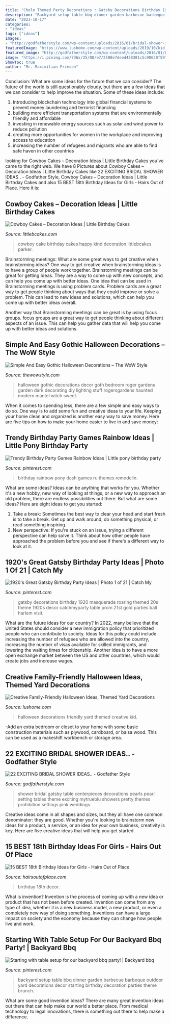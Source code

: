 ```yaml
---
title: "Cholo Themed Party Decorations : Gatsby Decorations Birthday 1920 Masquerade Roaring Themed 20s Theme 1920s Decor Catchmyparty Table Prom 21st Gold Parties Ball Harlem Visit"
description: "Backyard setup table bbq dinner garden barbecue barbeque outdoor yard decorations decor starting birthday decoration parties theme brunch"
date: "2023-10-17"
categories:
- "ideas"
tags: ["ideas"]
images:
- "http://godfatherstyle.com/wp-content/uploads/2016/01/bridal-shower-ideas-....6.jpg"
featuredImage: "https://www.lushome.com/wp-content/uploads/2019/10/kid-friendly-halloween-decorations-13.jpg"
featured_image: "http://godfatherstyle.com/wp-content/uploads/2016/01/bridal-shower-ideas-....6.jpg"
image: "https://i.pinimg.com/736x/25/08/e7/2508e7deed428381c5c90620f59703b9.jpg"
ShowToc: true
author: "Mr. Maximilian Friesen"
---
```



Conclusion: What are some ideas for the future that we can consider?
The future of the world is still questionably cloudy, but there are a few ideas that we can consider to help improve the situation. Some of these ideas include: 
1. Introducing blockchain technology into global financial systems to prevent money laundering and terrorist financing 
2. building more efficient transportation systems that are environmentally friendly and affordable 
3. investing in renewable energy sources such as solar and wind power to reduce pollution 
4. creating more opportunities for women in the workplace and improving access to education 
5. increasing the number of refugees and migrants who are able to find safe haven in other countries 

	

		
looking for Cowboy Cakes – Decoration Ideas | Little Birthday Cakes you've came to the right web. We have 8 Pictures about Cowboy Cakes – Decoration Ideas | Little Birthday Cakes like 22 EXCITING BRIDAL SHOWER IDEAS.. - Godfather Style, Cowboy Cakes – Decoration Ideas | Little Birthday Cakes and also 15 BEST 18th Birthday Ideas for Girls - Hairs Out of Place. Here it is:
		
    
## Cowboy Cakes – Decoration Ideas | Little Birthday Cakes

<img loading=lazy src="http://www.littlebcakes.com/wp-content/uploads/2014/02/Cowboy-Cake.jpg" onerror="this.onerror=null;this.src='https://tse1.mm.bing.net/th?id=OIP.xTADRv11sYCvkGf27jbytAHaJ4&amp;pid=15.1';" alt="Cowboy Cakes – Decoration Ideas | Little Birthday Cakes">

_Source: littlebcakes.com_

>cowboy cake birthday cakes happy kind decoration littlebcakes parker. 

	

Brainstorming meetings: What are some great ways to get creative when brainstorming ideas?
One way to get creative when brainstorming ideas is to have a group of people work together. Brainstorming meetings can be great for getting Ideas. They are a way to come up with new concepts, and can help you come up with better ideas. 
One idea that can be used in Brainstorming meetings is using problem cards. Problem cards are a great way to get people thinking about ways that they could improve or solve a problem. This can lead to new ideas and solutions, which can help you come up with better ideas overall. 

Another way that Brainstorming meetings can be great is by using focus groups. focus groups are a great way to get people thinking about different aspects of an issue. This can help you gather data that will help you come up with better ideas and solutions.

    
## Simple And Easy Gothic Halloween Decorations – The WoW Style

<img loading=lazy src="http://thewowstyle.com/wp-content/uploads/2016/06/Stunning-Gothic-Halloween-Decorations-1.jpg" onerror="this.onerror=null;this.src='https://tse4.mm.bing.net/th?id=OIP.I2r_f7bL5XG32EqSpJYvowHaLH&amp;pid=15.1';" alt="Simple And Easy Gothic Halloween Decorations – The WoW Style">

_Source: thewowstyle.com_

>halloween gothic decorations decor goth bedroom roger gardens garden dark decorating diy lighting stuff rogersgardens haunted modern mantel witch sweet. 

	

When it comes to spending less, there are a few simple and easy ways to do so. One way is to add some fun and creative ideas to your life. Keeping your home clean and organized is another easy way to save money. Here are five tips on how to make your home easier to live in and save money: 

    
## Trendy Birthday Party Games Rainbow Ideas | Little Pony Birthday Party

<img loading=lazy src="https://i.pinimg.com/736x/25/08/e7/2508e7deed428381c5c90620f59703b9.jpg" onerror="this.onerror=null;this.src='https://tse2.mm.bing.net/th?id=OIP.bOZuH6bVn1IxK9RTdX_qwgAAAA&amp;pid=15.1';" alt="Trendy Birthday Party Games Rainbow Ideas | Little pony birthday party">

_Source: pinterest.com_

>birthday rainbow pony dash games ru themes remodelin. 

	

What are some ideas?
Ideas can be anything that works for you. Whether it's a new hobby, new way of looking at things, or a new way to approach an old problem, there are endless possibilities out there. But what are some ideas? Here are eight ideas to get you started: 
1. Take a break: Sometimes the best way to clear your head and start fresh is to take a break. Get up and walk around, do something physical, or read something inspiring. 
2. New perspective: If you're stuck on an issue, trying a different perspective can help solve it. Think about how other people have approached the problem before you and see if there's a different way to look at it. 

    
## 1920&#039;s Great Gatsby Birthday Party Ideas | Photo 1 Of 21 | Catch My

<img loading=lazy src="https://i.pinimg.com/736x/08/9b/0a/089b0a655e83c216a9215c6e91359f2e.jpg" onerror="this.onerror=null;this.src='https://tse3.mm.bing.net/th?id=OIP.UFLaCX6WwXoDs1OgiF_x4AHaLG&amp;pid=15.1';" alt="1920&#039;s Great Gatsby Birthday Party Ideas | Photo 1 of 21 | Catch My">

_Source: pinterest.com_

>gatsby decorations birthday 1920 masquerade roaring themed 20s theme 1920s decor catchmyparty table prom 21st gold parties ball harlem visit. 

	

What are the future ideas for our country?
In 2022, many believe that the United States should consider a new immigration policy that prioritized people who can contribute to society. Ideas for this policy could include increasing the number of refugees who are allowed into the country, increasing the number of visas available for skilled immigrants, and lowering the waiting times for citizenship. Another idea is to have a more open exchange market between the US and other countries, which would create jobs and increase wages.

    
## Creative Family-Friendly Halloween Ideas, Themed Yard Decorations

<img loading=lazy src="https://www.lushome.com/wp-content/uploads/2019/10/kid-friendly-halloween-decorations-13.jpg" onerror="this.onerror=null;this.src='https://tse3.mm.bing.net/th?id=OIP.A6quh2tRypanKzE0GgdMaAAAAA&amp;pid=15.1';" alt="Creative Family-Friendly Halloween Ideas, Themed Yard Decorations">

_Source: lushome.com_

>halloween decorations friendly yard themed creative kid. 

	

-Add an extra bedroom or closet to your home with some basic construction materials such as plywood, cardboard, or balsa wood. This can be used as a makeshift workbench or storage area. 

    
## 22 EXCITING BRIDAL SHOWER IDEAS.. - Godfather Style

<img loading=lazy src="http://godfatherstyle.com/wp-content/uploads/2016/01/bridal-shower-ideas-....6.jpg" onerror="this.onerror=null;this.src='https://tse3.mm.bing.net/th?id=OIP.jK3Blv1tfHqQNpqzXE-xuQHaLH&amp;pid=15.1';" alt="22 EXCITING BRIDAL SHOWER IDEAS.. - Godfather Style">

_Source: godfatherstyle.com_

>shower bridal gatsby table centerpieces decorations pearls pearl setting tables theme exciting mytrueblu showers pretty themes prohibition settings pink weddings. 

	

Creative ideas come in all shapes and sizes, but they all have one common denominator: they are good. Whether you're looking to brainstorm new ideas for a product, a service, or an idea for your own business, creativity is key. Here are five creative ideas that will help you get started.

    
## 15 BEST 18th Birthday Ideas For Girls - Hairs Out Of Place

<img loading=lazy src="https://hairsoutofplace.com/wp-content/uploads/2020/11/18th-birthday-ideas.jpg" onerror="this.onerror=null;this.src='https://tse1.mm.bing.net/th?id=OIP.a31Oqr96ZO_IGfIoc9zfmwHaLG&amp;pid=15.1';" alt="15 BEST 18th Birthday Ideas for Girls - Hairs Out of Place">

_Source: hairsoutofplace.com_

>birthday 18th decor. 

	

What is invention?
Invention is the process of coming up with a new idea or product that has not been before created. Invention can come from any type of idea, whether it is a new business model, a new product, or even a completely new way of doing something. Inventions can have a large impact on society and the economy because they can change how people live and work.

    
## Starting With Table Setup For Our Backyard Bbq Party! | Backyard Bbq

<img loading=lazy src="https://i.pinimg.com/736x/e9/45/27/e94527b9ff53b11fc007a1e8cf257ebd--backyard-brunch-decor-backyard-party-setup.jpg" onerror="this.onerror=null;this.src='https://tse4.mm.bing.net/th?id=OIP.ibDezy_LzWPOCkyhCKn__wHaNK&amp;pid=15.1';" alt="Starting with table setup for our backyard bbq party! | Backyard bbq">

_Source: pinterest.com_

>backyard setup table bbq dinner garden barbecue barbeque outdoor yard decorations decor starting birthday decoration parties theme brunch. 

	

What are some good invention ideas?
There are many great invention ideas out there that can help make our world a better place. From medical technology to legal innovations, there is something out there to help make a difference.

